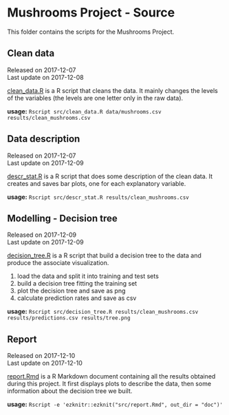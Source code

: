 # Mushrooms Project - Source
This folder contains the scripts for the Mushrooms Project.


## Clean data
Released on 2017-12-07   
Last update on 2017-12-08   

[clean_data.R](clean_data.R) is a R script that cleans the data. It mainly changes the levels of the variables (the levels are one letter only in the raw data).  

**usage:** `Rscript src/clean_data.R data/mushrooms.csv results/clean_mushrooms.csv`


## Data description
Released on 2017-12-07   
Last update on 2017-12-09   

[descr_stat.R](descr_stat.R) is a R script that does some description of the clean data. It creates and saves bar plots, one for each explanatory variable.

**usage:** `Rscript src/descr_stat.R results/clean_mushrooms.csv`


## Modelling - Decision tree
Released on 2017-12-09   
Last update on 2017-12-09   

[decision_tree.R](decision_tree.R) is a R script that build a decision tree to the data and produce the associate visualization.   
1. load the data and split it into training and test sets   
2. build a decision tree fitting the training set   
3. plot the decision tree and save as png   
4. calculate prediction rates and save as csv   

**usage:** `Rscript src/decision_tree.R results/clean_mushrooms.csv results/predictions.csv results/tree.png`


## Report
Released on 2017-12-10   
Last update on 2017-12-10   

[report.Rmd](report.Rmd) is a R Markdown document containing all the results obtained during this project. It first displays plots to describe the data, then some information about the decision tree we built.   

**usage:** `Rscript -e 'ezknitr::ezknit("src/report.Rmd", out_dir = "doc")'
`
